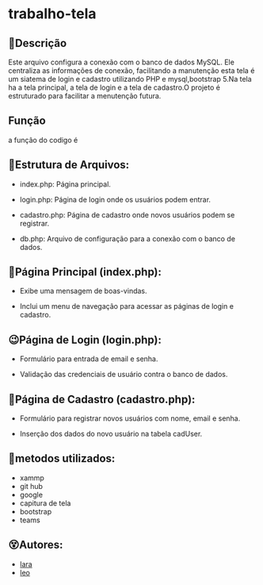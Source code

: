# trabalho-tela

## 🦋Descrição
Este arquivo configura a conexão com o banco de dados MySQL. Ele centraliza as informações de conexão, facilitando a manutenção esta tela é um siatema de login e cadastro utilizando PHP e mysql,bootstrap 5.Na tela ha a tela principal, a tela de login e a tela de cadastro.O projeto é estruturado para facilitar a menutenção futura.

## Função
a função do codigo é 


## 💪Estrutura de Arquivos:

* index.php: Página principal.

* login.php: Página de login onde os usuários podem entrar.

* cadastro.php: Página de cadastro onde novos usuários podem se registrar.

* db.php: Arquivo de configuração para a conexão com o banco de dados.

## 😬Página Principal (index.php):

* Exibe uma mensagem de boas-vindas.

* Inclui um menu de navegação para acessar as páginas de login e cadastro.

## 😉Página de Login (login.php):

* Formulário para entrada de email e senha.

* Validação das credenciais de usuário contra o banco de dados.

## 🙌Página de Cadastro (cadastro.php):

* Formulário para registrar novos usuários com nome, email e senha.

* Inserção dos dados do novo usuário na tabela cadUser.

## 🙏metodos utilizados:
* xammp
* git hub
* google
* capitura de tela
* bootstrap
* teams

## 😵Autores:

* [lara](https://github.com/laraassuncao18)
* [leo](https://github.com/LeonardoRochaMarista)


